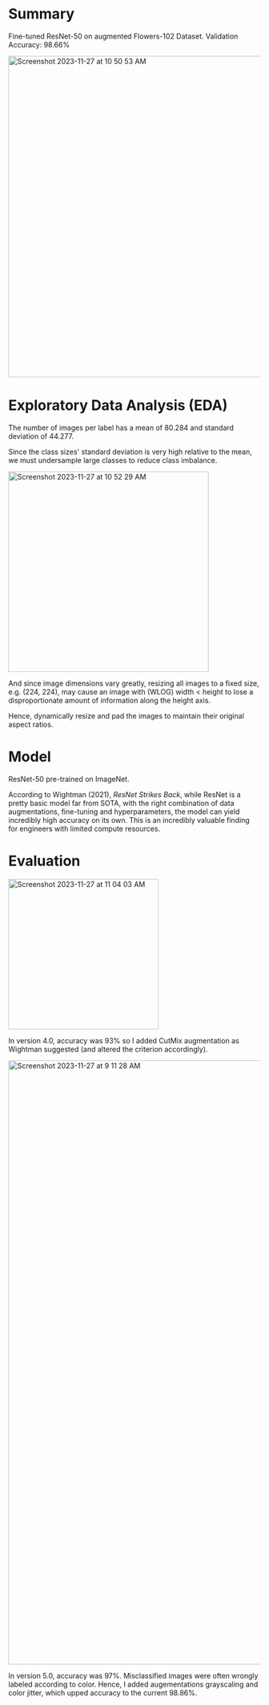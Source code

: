 # Summary

Fine-tuned ResNet-50 on augmented Flowers-102 Dataset.
Validation Accuracy: 98.66%

<img width="641" alt="Screenshot 2023-11-27 at 10 50 53 AM" src="https://github.com/annachrome/Classifying_Flowers/assets/84694222/85588948-2284-4bef-ba04-224d5db1dbbc">

# Exploratory Data Analysis (EDA)
The number of images per label has a mean of 80.284 and standard deviation of 44.277.

Since the class sizes' standard deviation is very high relative to the mean, we must undersample large classes to reduce class imbalance.

<img width="400" alt="Screenshot 2023-11-27 at 10 52 29 AM" src="https://github.com/annachrome/Classifying_Flowers/assets/84694222/36ed9225-f5ba-4764-a575-f62f34d21d63">

And since image dimensions vary greatly, resizing all images to a fixed size, e.g. (224, 224), may cause an image with (WLOG) width < height to lose a disproportionate amount of information along the height axis.

Hence, dynamically resize and pad the images to maintain their original aspect ratios.

# Model
ResNet-50 pre-trained on ImageNet. 

According to Wightman (2021), _ResNet Strikes Back_, while ResNet is a pretty basic model far from SOTA, with the right combination of data augmentations, fine-tuning and hyperparameters, the model can yield incredibly high accuracy on its own. This is an incredibly valuable finding for engineers with limited compute resources.

# Evaluation
<img width="300" alt="Screenshot 2023-11-27 at 11 04 03 AM" src="https://github.com/annachrome/Classifying_Flowers/assets/84694222/b7aed43f-f27a-4481-bacb-99a3377f50dd">

In version 4.0, accuracy was 93% so I added CutMix augmentation as Wightman suggested (and altered the criterion accordingly). 

<img width="1205" alt="Screenshot 2023-11-27 at 9 11 28 AM" src="https://github.com/annachrome/Classifying_Flowers/assets/84694222/708a3bf1-ad97-4480-b785-9fb9b9a021ad">

In version 5.0, accuracy was 97%. Misclassified images were often wrongly labeled according to color. Hence, I added augementations grayscaling and color jitter, which upped accuracy to the current 98.86%.



